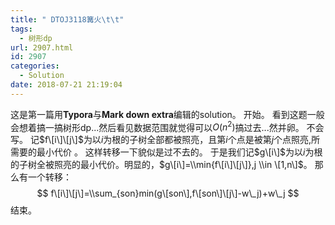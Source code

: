 ```yaml
---
title: " DTOJ3118篝火\t\t"
tags:
  - 树形dp
url: 2907.html
id: 2907
categories:
  - Solution
date: 2018-07-21 21:19:04
---
```


这是第一篇用**Typora**与**Mark down extra**编辑的solution。 开始。 看到这题一般会想着搞一搞树形dp...然后看见数据范围就觉得可以$O(n^2)$搞过去...然并卵。 不会写。 记$f\[i\]\[j\]$为以$i$为根的子树全部都被照亮，且第$i$个点是被第$j$个点照亮,所需要的最小代价 。 这样转移一下貌似是过不去的。 于是我们记$g\[i\]$为以$i$为根的子树全被照亮的最小代价。明显的，$g\[i\]=\\min{f\[i\]\[j\]},j \\in \[1,n\]$。 那么有一个转移： $$ f\[i\]\[j\]=\\sum_{son}min(g\[son\],f\[son\]\[j\]-w\_j)+w\_j $$ 结束。